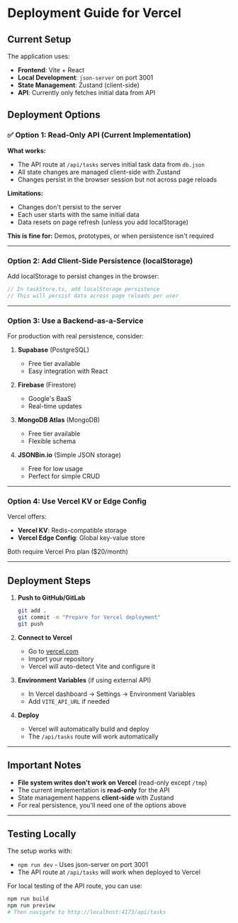 # Deployment Guide for Vercel

## Current Setup

The application uses:
- **Frontend**: Vite + React
- **Local Development**: `json-server` on port 3001
- **State Management**: Zustand (client-side)
- **API**: Currently only fetches initial data from API

## Deployment Options

### ✅ Option 1: Read-Only API (Current Implementation)

**What works:**
- The API route at `/api/tasks` serves initial task data from `db.json`
- All state changes are managed client-side with Zustand
- Changes persist in the browser session but not across page reloads

**Limitations:**
- Changes don't persist to the server
- Each user starts with the same initial data
- Data resets on page refresh (unless you add localStorage)

**This is fine for:** Demos, prototypes, or when persistence isn't required

---

### Option 2: Add Client-Side Persistence (localStorage)

Add localStorage to persist changes in the browser:

```typescript
// In taskStore.ts, add localStorage persistence
// This will persist data across page reloads per user
```

---

### Option 3: Use a Backend-as-a-Service

For production with real persistence, consider:

1. **Supabase** (PostgreSQL)
   - Free tier available
   - Easy integration with React

2. **Firebase** (Firestore)
   - Google's BaaS
   - Real-time updates

3. **MongoDB Atlas** (MongoDB)
   - Free tier available
   - Flexible schema

4. **JSONBin.io** (Simple JSON storage)
   - Free for low usage
   - Perfect for simple CRUD

---

### Option 4: Use Vercel KV or Edge Config

Vercel offers:
- **Vercel KV**: Redis-compatible storage
- **Vercel Edge Config**: Global key-value store

Both require Vercel Pro plan ($20/month)

---

## Deployment Steps

1. **Push to GitHub/GitLab**
   ```bash
   git add .
   git commit -m "Prepare for Vercel deployment"
   git push
   ```

2. **Connect to Vercel**
   - Go to [vercel.com](https://vercel.com)
   - Import your repository
   - Vercel will auto-detect Vite and configure it

3. **Environment Variables** (if using external API)
   - In Vercel dashboard → Settings → Environment Variables
   - Add `VITE_API_URL` if needed

4. **Deploy**
   - Vercel will automatically build and deploy
   - The `/api/tasks` route will work automatically

---

## Important Notes

- **File system writes don't work on Vercel** (read-only except `/tmp`)
- The current implementation is **read-only** for the API
- State management happens **client-side** with Zustand
- For real persistence, you'll need one of the options above

---

## Testing Locally

The setup works with:
- `npm run dev` - Uses json-server on port 3001
- The API route at `/api/tasks` will work when deployed to Vercel

For local testing of the API route, you can use:
```bash
npm run build
npm run preview
# Then navigate to http://localhost:4173/api/tasks
```


